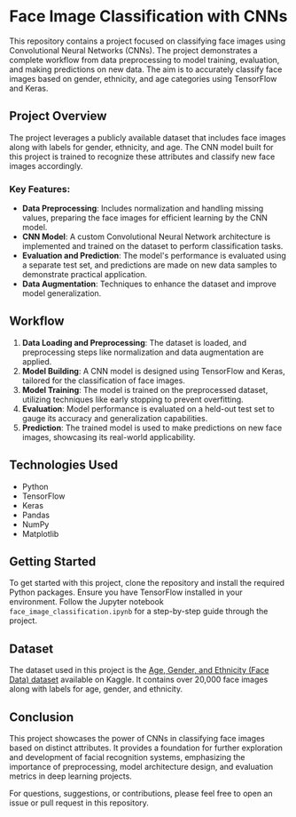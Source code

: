 # Face Image Classification with CNNs

This repository contains a project focused on classifying face images using Convolutional Neural Networks (CNNs). The project demonstrates a complete workflow from data preprocessing to model training, evaluation, and making predictions on new data. The aim is to accurately classify face images based on gender, ethnicity, and age categories using TensorFlow and Keras.

## Project Overview

The project leverages a publicly available dataset that includes face images along with labels for gender, ethnicity, and age. The CNN model built for this project is trained to recognize these attributes and classify new face images accordingly.

### Key Features:

- **Data Preprocessing**: Includes normalization and handling missing values, preparing the face images for efficient learning by the CNN model.
- **CNN Model**: A custom Convolutional Neural Network architecture is implemented and trained on the dataset to perform classification tasks.
- **Evaluation and Prediction**: The model's performance is evaluated using a separate test set, and predictions are made on new data samples to demonstrate practical application.
- **Data Augmentation**: Techniques to enhance the dataset and improve model generalization.

## Workflow

1. **Data Loading and Preprocessing**: The dataset is loaded, and preprocessing steps like normalization and data augmentation are applied.
2. **Model Building**: A CNN model is designed using TensorFlow and Keras, tailored for the classification of face images.
3. **Model Training**: The model is trained on the preprocessed dataset, utilizing techniques like early stopping to prevent overfitting.
4. **Evaluation**: Model performance is evaluated on a held-out test set to gauge its accuracy and generalization capabilities.
5. **Prediction**: The trained model is used to make predictions on new face images, showcasing its real-world applicability.

## Technologies Used

- Python
- TensorFlow
- Keras
- Pandas
- NumPy
- Matplotlib

## Getting Started

To get started with this project, clone the repository and install the required Python packages. Ensure you have TensorFlow installed in your environment. Follow the Jupyter notebook `face_image_classification.ipynb` for a step-by-step guide through the project.

## Dataset

The dataset used in this project is the [Age, Gender, and Ethnicity (Face Data) dataset](https://www.kaggle.com/datasets/nipunarora8/age-gender-and-ethnicity-face-data-csv) available on Kaggle. It contains over 20,000 face images along with labels for age, gender, and ethnicity.

## Conclusion

This project showcases the power of CNNs in classifying face images based on distinct attributes. It provides a foundation for further exploration and development of facial recognition systems, emphasizing the importance of preprocessing, model architecture design, and evaluation metrics in deep learning projects.

For questions, suggestions, or contributions, please feel free to open an issue or pull request in this repository.
